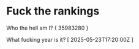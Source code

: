 # Fuck the rankings

Who the hell am I?
{ 35983280 }

What fucking year is it?
[ 2025-05-23T17:20:00Z ]
